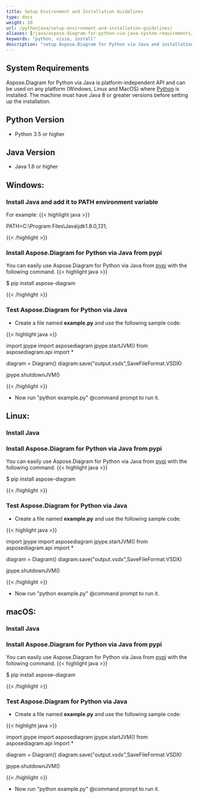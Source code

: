```yaml
---
title: Setup Environment and Installation Guidelines
type: docs
weight: 20
url: /pythonjava/setup-environment-and-installation-guidelines/
aliases: [/java/aspose-diagram-for-python-via-java-system-requirements/, /pythonjava/system-requirements/]
keywords: "python, visio, install"
description: "setup Aspose.Diagram for Python via Java and installation guidelines."
---
```


## **System Requirements**
Aspose.Diagram for Python via Java is platform-independent API and can be used on any platform (Windows, Linux and MacOS) where [Python](https://www.python.org/downloads/) is installed. The machine must have Java 8 or greater versions before setting up the installation.

## **Python Version**
- Python 3.5 or higher
## **Java Version**
- Java 1.8 or higher

## **Windows:**
### **Install Java and add it to PATH environment variable**
For example:
{{< highlight java >}}

PATH=C:\Program Files\Java\jdk1.8.0_131;

{{< /highlight >}}
  
### **Install Aspose.Diagram for Python via Java from pypi**
You can easily use Aspose.Diagram for Python via Java from [pypi](https://pypi.org/project/aspose-diagram/) with the following command.
{{< highlight java >}}

 $ pip install aspose-diagram

{{< /highlight >}}

### **Test Aspose.Diagram for Python via Java**
- Create a file named **example.py** and use the following sample code:

{{< highlight java >}}

import jpype
import asposediagram
jpype.startJVM()
from asposediagram.api import *

diagram = Diagram()
diagram.save("output.vsdx",SaveFileFormat.VSDX)

jpype.shutdownJVM()

{{< /highlight >}}

- Now run "python example.py" @command prompt to run it.

## **Linux:**
### **Install Java**
  
### **Install Aspose.Diagram for Python via Java from pypi**
You can easily use Aspose.Diagram for Python via Java from [pypi](https://pypi.org/project/aspose-diagram/) with the following command.
{{< highlight java >}}

 $ pip install aspose-diagram

{{< /highlight >}}

### **Test Aspose.Diagram for Python via Java**
- Create a file named **example.py** and use the following sample code:

{{< highlight java >}}

import jpype
import asposediagram
jpype.startJVM()
from asposediagram.api import *

diagram = Diagram()
diagram.save("output.vsdx",SaveFileFormat.VSDX)

jpype.shutdownJVM()

{{< /highlight >}}

- Now run "python example.py" @command prompt to run it.

## **macOS:**
### **Install Java**
  
### **Install Aspose.Diagram for Python via Java from pypi**
You can easily use Aspose.Diagram for Python via Java from [pypi](https://pypi.org/project/aspose-diagram/) with the following command.
{{< highlight java >}}

 $ pip install aspose-diagram

{{< /highlight >}}

### **Test Aspose.Diagram for Python via Java**
- Create a file named **example.py** and use the following sample code:

{{< highlight java >}}

import jpype
import asposediagram
jpype.startJVM()
from asposediagram.api import *

diagram = Diagram()
diagram.save("output.vsdx",SaveFileFormat.VSDX)

jpype.shutdownJVM()

{{< /highlight >}}

- Now run "python example.py" @command prompt to run it.

